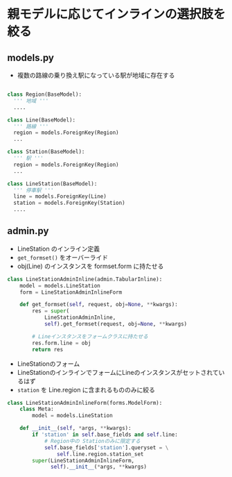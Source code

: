 # 親モデルに応じてインラインの選択肢を絞る

## models.py

- 複数の路線の乗り換え駅になっている駅が地域に存在する


~~~py

class Region(BaseModel):
  ''' 地域 '''
  ....

class Line(BaseModel):
  ''' 路線 '''
  region = models.ForeignKey(Region)
  ...

class Station(BaseModel):
  ''' 駅 '''
  region = models.ForeignKey(Region)
  ...

class LineStation(BaseModel):
  ''' 停車駅 '''
  line = models.ForeignKey(Line)
  station = models.ForeignKey(Station)
  ....
~~~


## admin.py

- LineStation のインライン定義
- `get_formset()` をオーバーライド
- obj(Line) のインスタンスを formset.form に持たせる

~~~py
class LineStationAdminInline(admin.TabularInline):
    model = models.LineStation
    form = LineStationAdminInlineForm

    def get_formset(self, request, obj=None, **kwargs):
        res = super(
            LineStationAdminInline,
            self).get_formset(request, obj=None, **kwargs)

        # Lineインスタンスをフォームクラスに持たせる
        res.form.line = obj
        return res
~~~

- LineStationのフォーム
- LineStationのインラインでフォームにLineのインスタンスがセットされているはず
- `station` を Line.region に含まれるもののみに絞る

~~~py
class LineStationAdminInlineForm(forms.ModelForm):
    class Meta:
        model = models.LineStation

    def __init__(self, *args, **kwargs):
        if 'station' in self.base_fields and self.line:
            # Region中の Stationのみに限定する
            self.base_fields['station'].queryset = \
                self.line.region.station_set
        super(LineStationAdminInlineForm,
              self).__init__(*args, **kwargs)
~~~
